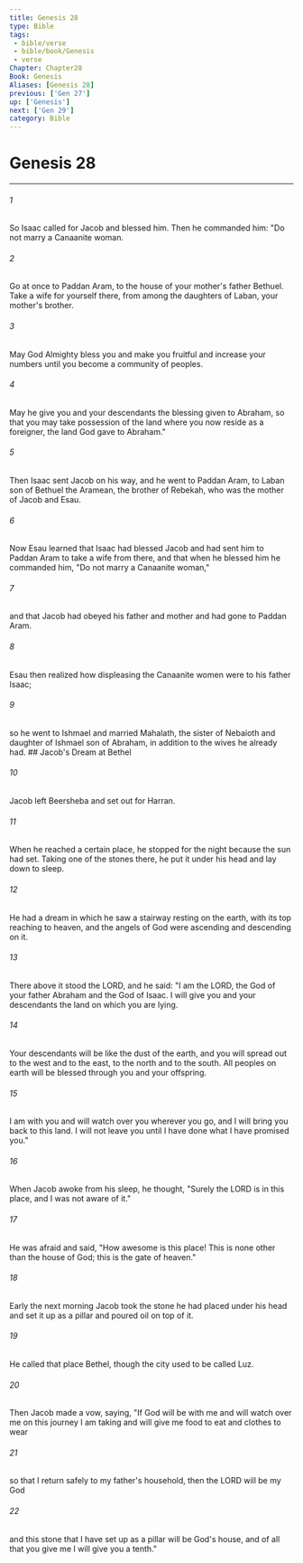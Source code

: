 ```yaml
---
title: Genesis 28
type: Bible
tags:
 - bible/verse
 - bible/book/Genesis
 - verse
Chapter: Chapter28
Book: Genesis
Aliases: [Genesis 28]
previous: ['Gen 27']
up: ['Genesis']
next: ['Gen 29']
category: Bible
---
```

# Genesis 28

***


###### 1 
So Isaac called for Jacob and blessed him. Then he commanded him: "Do not marry a Canaanite woman. 

###### 2 
Go at once to Paddan Aram, to the house of your mother's father Bethuel. Take a wife for yourself there, from among the daughters of Laban, your mother's brother. 

###### 3 
May God Almighty bless you and make you fruitful and increase your numbers until you become a community of peoples. 

###### 4 
May he give you and your descendants the blessing given to Abraham, so that you may take possession of the land where you now reside as a foreigner, the land God gave to Abraham." 

###### 5 
Then Isaac sent Jacob on his way, and he went to Paddan Aram, to Laban son of Bethuel the Aramean, the brother of Rebekah, who was the mother of Jacob and Esau. 

###### 6 
Now Esau learned that Isaac had blessed Jacob and had sent him to Paddan Aram to take a wife from there, and that when he blessed him he commanded him, "Do not marry a Canaanite woman," 

###### 7 
and that Jacob had obeyed his father and mother and had gone to Paddan Aram. 

###### 8 
Esau then realized how displeasing the Canaanite women were to his father Isaac; 

###### 9 
so he went to Ishmael and married Mahalath, the sister of Nebaioth and daughter of Ishmael son of Abraham, in addition to the wives he already had. ## Jacob's Dream at Bethel 

###### 10 
Jacob left Beersheba and set out for Harran. 

###### 11 
When he reached a certain place, he stopped for the night because the sun had set. Taking one of the stones there, he put it under his head and lay down to sleep. 

###### 12 
He had a dream in which he saw a stairway resting on the earth, with its top reaching to heaven, and the angels of God were ascending and descending on it. 

###### 13 
There above it stood the LORD, and he said: "I am the LORD, the God of your father Abraham and the God of Isaac. I will give you and your descendants the land on which you are lying. 

###### 14 
Your descendants will be like the dust of the earth, and you will spread out to the west and to the east, to the north and to the south. All peoples on earth will be blessed through you and your offspring. 

###### 15 
I am with you and will watch over you wherever you go, and I will bring you back to this land. I will not leave you until I have done what I have promised you." 

###### 16 
When Jacob awoke from his sleep, he thought, "Surely the LORD is in this place, and I was not aware of it." 

###### 17 
He was afraid and said, "How awesome is this place! This is none other than the house of God; this is the gate of heaven." 

###### 18 
Early the next morning Jacob took the stone he had placed under his head and set it up as a pillar and poured oil on top of it. 

###### 19 
He called that place Bethel, though the city used to be called Luz. 

###### 20 
Then Jacob made a vow, saying, "If God will be with me and will watch over me on this journey I am taking and will give me food to eat and clothes to wear 

###### 21 
so that I return safely to my father's household, then the LORD will be my God 

###### 22 
and this stone that I have set up as a pillar will be God's house, and of all that you give me I will give you a tenth." 
